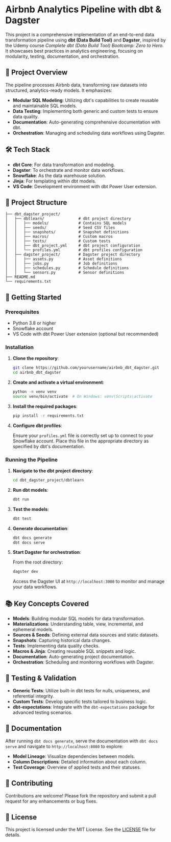 
# Airbnb Analytics Pipeline with dbt & Dagster

This project is a comprehensive implementation of an end-to-end data transformation pipeline using **dbt (Data Build Tool)** and **Dagster**, inspired by the Udemy course *Complete dbt (Data Build Tool) Bootcamp: Zero to Hero*.
It showcases best practices in analytics engineering, focusing on modularity, testing, documentation, and orchestration.

## 📌 Project Overview

The pipeline processes Airbnb data, transforming raw datasets into structured, analytics-ready models.
It emphasizes:

- **Modular SQL Modeling**: Utilizing dbt's capabilities to create reusable and maintainable SQL models.
- **Data Testing**: Implementing both generic and custom tests to ensure data quality.
- **Documentation**: Auto-generating comprehensive documentation with dbt.
- **Orchestration**: Managing and scheduling data workflows using Dagster.

## 🛠️ Tech Stack

- **dbt Core**: For data transformation and modeling.
- **Dagster**: To orchestrate and monitor data workflows.
- **Snowflake**: As the data warehouse solution.
- **Jinja**: For templating within dbt models.
- **VS Code**: Development environment with dbt Power User extension.

## 📁 Project Structure

```
├── dbt_dagster_project/
│   ├── dbtlearn/               # dbt project directory
│   │   ├── models/             # Contains SQL models
│   │   ├── seeds/              # Seed CSV files
│   │   ├── snapshots/          # Snapshot definitions
│   │   ├── macros/             # Custom macros
│   │   ├── tests/              # Custom tests
│   │   ├── dbt_project.yml     # dbt project configuration
│   │   └── profiles.yml        # dbt profiles configuration
│   ├── dagster_project/        # Dagster project directory
│   │   ├── assets.py           # Asset definitions
│   │   ├── jobs.py             # Job definitions
│   │   ├── schedules.py        # Schedule definitions
│   │   └── sensors.py          # Sensor definitions
├── README.md
└── requirements.txt
```

## 🚀 Getting Started

### Prerequisites

- Python 3.8 or higher
- Snowflake account
- VS Code with dbt Power User extension (optional but recommended)

### Installation

1. **Clone the repository**:

   ```bash
   git clone https://github.com/yourusername/airbnb_dbt_dagster.git
   cd airbnb_dbt_dagster
   ```

2. **Create and activate a virtual environment**:

   ```bash
   python -m venv venv
   source venv/bin/activate  # On Windows: venv\Scripts\activate
   ```

3. **Install the required packages**:

   ```bash
   pip install -r requirements.txt
   ```

4. **Configure dbt profiles**:

   Ensure your `profiles.yml` file is correctly set up to connect to your Snowflake account. Place this file in the appropriate directory as specified by dbt's documentation.

### Running the Pipeline

1. **Navigate to the dbt project directory**:

   ```bash
   cd dbt_dagster_project/dbtlearn
   ```

2. **Run dbt models**:

   ```bash
   dbt run
   ```

3. **Test the models**:

   ```bash
   dbt test
   ```

4. **Generate documentation**:

   ```bash
   dbt docs generate
   dbt docs serve
   ```

5. **Start Dagster for orchestration**:

   From the root directory:

   ```bash
   dagster dev
   ```

   Access the Dagster UI at `http://localhost:3000` to monitor and manage your data workflows.

## 📚 Key Concepts Covered

- **Models**: Building modular SQL models for data transformation.
- **Materializations**: Understanding table, view, incremental, and ephemeral models.
- **Sources & Seeds**: Defining external data sources and static datasets.
- **Snapshots**: Capturing historical data changes.
- **Tests**: Implementing data quality checks.
- **Macros & Jinja**: Creating reusable SQL snippets and logic.
- **Documentation**: Auto-generating project documentation.
- **Orchestration**: Scheduling and monitoring workflows with Dagster.

## 🧪 Testing & Validation

- **Generic Tests**: Utilize built-in dbt tests for nulls, uniqueness, and referential integrity.
- **Custom Tests**: Develop specific tests tailored to business logic.
- **dbt-expectations**: Integrate with the `dbt-expectations` package for advanced testing scenarios.

## 📄 Documentation

After running `dbt docs generate`, serve the documentation with `dbt docs serve` and navigate to `http://localhost:8080` to explore:

- **Model Lineage**: Visualize dependencies between models.
- **Column Descriptions**: Detailed information about each column.
- **Test Coverage**: Overview of applied tests and their statuses.

## 🤝 Contributing

Contributions are welcome! Please fork the repository and submit a pull request for any enhancements or bug fixes.

## 📜 License

This project is licensed under the MIT License. See the [LICENSE](LICENSE) file for details.
